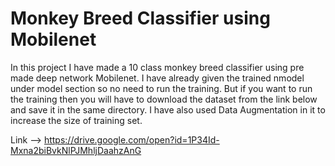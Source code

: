 # Monkey Breed Classifier using Mobilenet
In this project I have made a 10 class monkey breed classifier using pre made deep network Mobilenet.
I have already given the trained nmodel under model section so no need to run the training.
But if you want to run the training then you will have to download the dataset from the link below and save it in the same directory.
I have also used Data Augmentation in it to increase the size of training set.

Link --> https://drive.google.com/open?id=1P34Id-Mxna2biBvkNlPJMhljDaahzAnG
